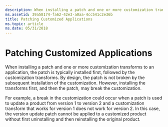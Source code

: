 ```yaml
---
description: When installing a patch and one or more customization transforms to an application, the patch is typically installed first, followed by the customization transforms.
ms.assetid: 39a58174-fa62-42e3-a0aa-4cc541c2e36b
title: Patching Customized Applications
ms.topic: article
ms.date: 05/31/2018
---
```


# Patching Customized Applications

When installing a patch and one or more customization transforms to an application, the patch is typically installed first, followed by the customization transforms. By design, the patch is not broken by the subsequent installation of the customization. However, installing the transforms first, and then the patch, may break the customization.

For example, a break in the customization could occur when a patch is used to update a product from version 1 to version 2 and a customization transform that works for version 1 does not work for version 2. In this case, the version update patch cannot be applied to a customized product without first uninstalling and then reinstalling the original product.

 

 



